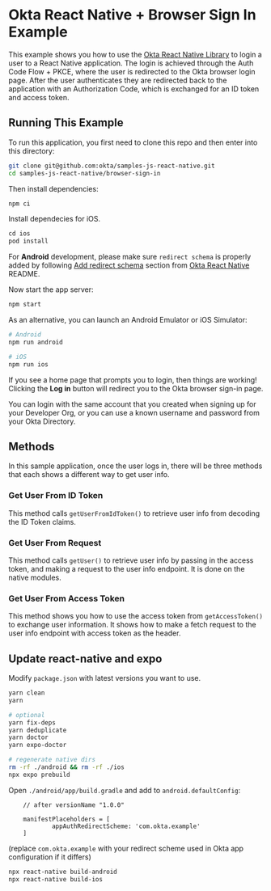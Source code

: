 # Okta React Native + Browser Sign In Example

This example shows you how to use the [Okta React Native Library](https://github.com/okta/okta-react-native) to login a user to a React Native application.  The login is achieved through the Auth Code Flow + PKCE, where the user is redirected to the Okta browser login page. After the user authenticates they are redirected back to the application with an Authorization Code, which is exchanged for an ID token and access token.

## Running This Example

To run this application, you first need to clone this repo and then enter into this directory:

```bash
git clone git@github.com:okta/samples-js-react-native.git
cd samples-js-react-native/browser-sign-in
```

Then install dependencies:

```bash
npm ci
```

Install dependecies for iOS.

```ruby
cd ios
pod install
```

For **Android** development, please make sure `redirect schema` is properly added by following [Add redirect schema](https://github.com/okta/okta-react-native#add-redirect-scheme) section from [Okta React Native](https://github.com/okta/okta-react-native#okta-react-native) README.

Now start the app server:

```bash
npm start
```

As an alternative, you can launch an Android Emulator or iOS Simulator:

```bash
# Android
npm run android

# iOS
npm run ios
```

If you see a home page that prompts you to login, then things are working!  Clicking the **Log in** button will redirect you to the Okta browser sign-in page.

You can login with the same account that you created when signing up for your Developer Org, or you can use a known username and password from your Okta Directory.

## Methods
In this sample application, once the user logs in, there will be three methods that each shows a different way to get user info. 

### Get User From ID Token ###
This method calls `getUserFromIdToken()` to retrieve user info from decoding the ID Token claims.

### Get User From Request ###
This method calls `getUser()` to retrieve user info by passing in the access token, and making a request to the user info endpoint. It is done on the native modules. 

### Get User From Access Token ###
This method shows you how to use the access token from `getAccessToken()` to exchange user information. It shows how to make a fetch request to the user info endpoint with access token as the header.


## Update react-native and expo

Modify `package.json` with latest versions you want to use.

```sh
yarn clean
yarn

# optional
yarn fix-deps
yarn deduplicate
yarn doctor
yarn expo-doctor

# regenerate native dirs
rm -rf ./android && rm -rf ./ios
npx expo prebuild
```

Open `./android/app/build.gradle` and add to `android.defaultConfig`:
```
    // after versionName "1.0.0"

    manifestPlaceholders = [
            appAuthRedirectScheme: 'com.okta.example'
    ]
```
(replace `com.okta.example` with your redirect scheme used in Okta app configuration if it differs)

```sh
npx react-native build-android
npx react-native build-ios
```

